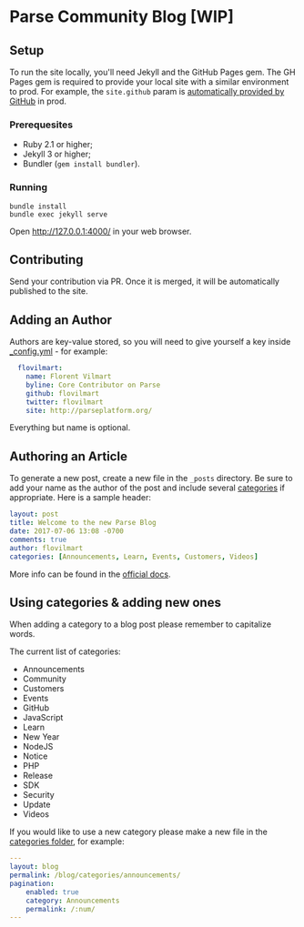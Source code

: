 # Parse Community Blog [WIP]

## Setup

To run the site locally, you'll need Jekyll and the GitHub Pages gem. The GH Pages gem is required to provide your local site with a similar environment to prod. For example, the `site.github` param is [automatically provided by GitHub](https://help.github.com/articles/repository-metadata-on-github-pages/) in prod.

### Prerequesites

* Ruby 2.1 or higher;
* Jekyll 3 or higher;
* Bundler (`gem install bundler`).

### Running

```
bundle install
bundle exec jekyll serve
```

Open http://127.0.0.1:4000/ in your web browser.

## Contributing

Send your contribution via PR. Once it is merged, it will be automatically published to the site.

## Adding an Author

Authors are key-value stored, so you will need to give yourself a key inside [_config.yml](_config.yml) - for example:

```yaml
  flovilmart:
    name: Florent Vilmart
    byline: Core Contributor on Parse
    github: flovilmart
    twitter: flovilmart
    site: http://parseplatform.org/
```

Everything but name is optional.

## Authoring an Article

To generate a new post, create a new file in the `_posts` directory. Be sure to add your name as the author of the post and include several [categories](#using-categories--adding-new-ones) if appropriate. Here is a sample header:

```yaml
layout: post
title: Welcome to the new Parse Blog
date: 2017-07-06 13:08 -0700
comments: true
author: flovilmart
categories: [Announcements, Learn, Events, Customers, Videos]
```

More info can be found in the [official docs](http://jekyllrb.com/docs/posts/).

## Using categories & adding new ones

When adding a category to a blog post please remember to capitalize words.

The current list of categories:
- Announcements
- Community
- Customers
- Events
- GitHub
- JavaScript
- Learn
- New Year
- NodeJS
- Notice
- PHP
- Release
- SDK
- Security
- Update
- Videos

If you would like to use a new category please make a new file in the [categories folder](blog/categories), for example:
```yaml
---
layout: blog
permalink: /blog/categories/announcements/
pagination:
    enabled: true
    category: Announcements
    permalink: /:num/
---
```
